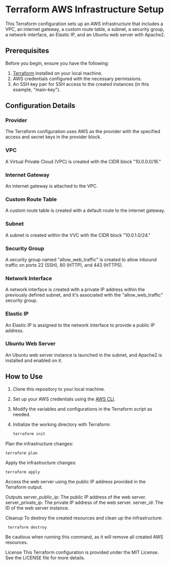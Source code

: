 # Terraform AWS Infrastructure Setup

This Terraform configuration sets up an AWS infrastructure that includes a VPC, an internet gateway, a custom route table, a subnet, a security group, a network interface, an Elastic IP, and an Ubuntu web server with Apache2.

## Prerequisites

Before you begin, ensure you have the following:

1. [Terraform](https://www.terraform.io/) installed on your local machine.
2. AWS credentials configured with the necessary permissions.
3. An SSH key pair for SSH access to the created instances (in this example, "main-key").

## Configuration Details

### Provider

The Terraform configuration uses AWS as the provider with the specified access and secret keys in the provider block.

### VPC

A Virtual Private Cloud (VPC) is created with the CIDR block "10.0.0.0/16."

### Internet Gateway

An internet gateway is attached to the VPC.

### Custom Route Table

A custom route table is created with a default route to the internet gateway.

### Subnet

A subnet is created within the VVC with the CIDR block "10.0.1.0/24."

### Security Group

A security group named "allow_web_traffic" is created to allow inbound traffic on ports 22 (SSH), 80 (HTTP), and 443 (HTTPS).

### Network Interface

A network interface is created with a private IP address within the previously defined subnet, and it's associated with the "allow_web_traffic" security group.

### Elastic IP

An Elastic IP is assigned to the network interface to provide a public IP address.

### Ubuntu Web Server

An Ubuntu web server instance is launched in the subnet, and Apache2 is installed and enabled on it.

## How to Use

1. Clone this repository to your local machine.

2. Set up your AWS credentials using the [AWS CLI](https://aws.amazon.com/cli/).

3. Modify the variables and configurations in the Terraform script as needed.

4. Initialize the working directory with Terraform:

   ```bash
   terraform init
Plan the infrastructure changes:
   
    terraform plan
Apply the infrastructure changes:

    terraform apply

Access the web server using the public IP address provided in the Terraform output.

Outputs
server_public_ip: The public IP address of the web server.
server_private_ip: The private IP address of the web server.
server_id: The ID of the web server instance.

Cleanup
To destroy the created resources and clean up the infrastructure:

     terraform destroy
Be cautious when running this command, as it will remove all created AWS resources.

License
This Terraform configuration is provided under the MIT License. See the LICENSE file for more details.

